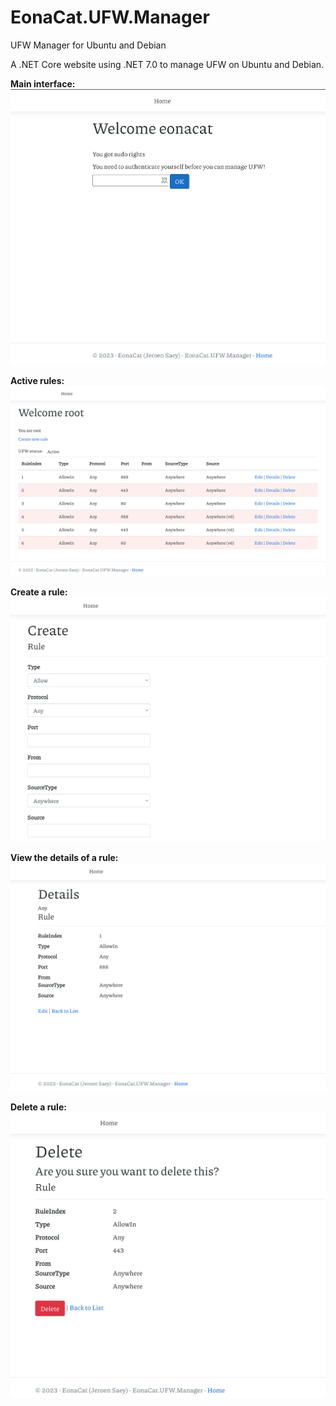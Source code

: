# EonaCat.UFW.Manager
UFW Manager for Ubuntu and Debian

A .NET Core website using .NET 7.0 to manage UFW on Ubuntu and Debian.

**Main interface:**
![](https://github.com/EonaCat/EonaCat.UFW.Manager/raw/main/screenshots/Screenshot_1.png)

**Active rules:**
![](https://github.com/EonaCat/EonaCat.UFW.Manager/raw/main/screenshots/Screenshot_2.png)

**Create a rule:**
![](https://github.com/EonaCat/EonaCat.UFW.Manager/raw/main/screenshots/Screenshot_3.png)

**View the details of a rule:**
![](https://github.com/EonaCat/EonaCat.UFW.Manager/raw/main/screenshots/Screenshot_4.png)

**Delete a rule:**
![](https://github.com/EonaCat/EonaCat.UFW.Manager/raw/main/screenshots/Screenshot_5.png)
